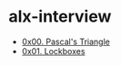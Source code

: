 # alx-interview

- [0x00. Pascal's Triangle](./0x00-pascal_triangle)
- [0x01. Lockboxes](./0x01-lockboxes)
